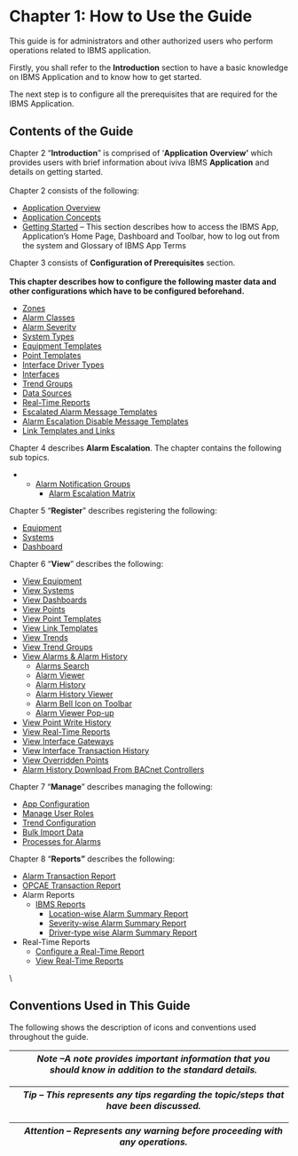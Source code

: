 # Chapter 1: How to Use the Guide

This guide is for administrators and other authorized users who perform operations related to IBMS application.

Firstly, you shall refer to the **Introduction** section to have a basic knowledge on IBMS Application and to know how to get started.

The next step is to configure all the prerequisites that are required for the IBMS Application.

## Contents of the Guide

Chapter 2 “**Introduction**” is comprised of ‘**Application** **Overview’** which provides users with brief information about iviva IBMS **Application** and details on getting started.\
\
Chapter 2 consists of the following:

* [Application Overview](chapter-2-introduction.md)
* [Application Concepts](chapter-1-how-to-use-this-guide.md#\_Application\_Concepts)
* [Getting Started](chapter-1-how-to-use-this-guide.md#\_Getting\_Started) – This section describes how to access the IBMS App, Application’s Home Page, Dashboard and Toolbar, how to log out from the system and Glossary of IBMS App Terms

Chapter 3 consists of **Configuration of Prerequisites** section.\
\
**This chapter describes how to configure the following master data and other configurations which have to be configured beforehand.**

* [Zones](chapter-1-how-to-use-this-guide.md#\_IBMS\_Zones)
* [Alarm Classes](chapter-1-how-to-use-this-guide.md#\_Alarm\_Classes\_1)
* [Alarm Severity](chapter-1-how-to-use-this-guide.md#\_Alarm\_Severity)
* [System Types](chapter-1-how-to-use-this-guide.md#\_System\_Types)
* [Equipment Templates](chapter-1-how-to-use-this-guide.md#\_Equipment\_Templates)
* [Point Templates](chapter-1-how-to-use-this-guide.md#\_Point\_Templates)
* [Interface Driver Types](chapter-1-how-to-use-this-guide.md#\_Alarm\_Classes)
* [Interfaces](chapter-1-how-to-use-this-guide.md#\_Interfaces)
* [Trend Groups](chapter-1-how-to-use-this-guide.md#\_Trend\_Groups)
* [Data Sources](chapter-1-how-to-use-this-guide.md#\_IBMS\_Rules\_\(NOT)
* [Real-Time Reports](chapter-1-how-to-use-this-guide.md#\_Real-Time\_Reports)
* [Escalated Alarm Message Templates](chapter-1-how-to-use-this-guide.md#\_Escalated\_Alarm\_Message)
* [Alarm Escalation Disable Message Templates](chapter-1-how-to-use-this-guide.md#\_Alarm\_Escalation\_Disable)
* [Link Templates and Links](chapter-1-how-to-use-this-guide.md#\_LInk\_Templates)

Chapter 4 describes **Alarm Escalation**. The chapter contains the following sub topics.

*
  * [Alarm Notification Groups](chapter-1-how-to-use-this-guide.md#\_Alarm\_Notification\_Groups)
    * [Alarm Escalation Matrix](chapter-1-how-to-use-this-guide.md#\_Alarm\_Escalation\_Matrix)

Chapter 5 “**Register**” describes registering the following:

* [Equipment](chapter-1-how-to-use-this-guide.md#\_Register\_New\_Equipment)
* [Systems](chapter-1-how-to-use-this-guide.md#\_Register\_New\_Systems)
* [Dashboard](chapter-1-how-to-use-this-guide.md#\_Register\_New\_Dashboard)

Chapter 6 “**View**” describes the following:

* [View Equipment](chapter-1-how-to-use-this-guide.md#\_View\_Equipment)
* [View Systems](chapter-1-how-to-use-this-guide.md#\_View\_Systems)
* [View Dashboards](chapter-1-how-to-use-this-guide.md#\_View\_Dashboards)
* [View Points](chapter-1-how-to-use-this-guide.md#\_View\_Points)
* [View Point Templates](chapter-1-how-to-use-this-guide.md#\_View\_Point\_Templates)
* [View Link Templates](chapter-1-how-to-use-this-guide.md#\_View\_Link\_Templates\_2)
* [View Trends](chapter-1-how-to-use-this-guide.md#\_View\_Rule\_History)
* [View Trend Groups](chapter-1-how-to-use-this-guide.md#\_View\_Trend\_Groups)
* [View Alarms & Alarm History](chapter-1-how-to-use-this-guide.md#\_View\_Alarms\_and)
  * [Alarms Search](chapter-1-how-to-use-this-guide.md#\_Alarms\_Search)
  * [Alarm Viewer](chapter-1-how-to-use-this-guide.md#\_Alarm\_Viewer)
  * [Alarm History](chapter-1-how-to-use-this-guide.md#\_Alarm\_History)
  * [Alarm History Viewer](chapter-1-how-to-use-this-guide.md#\_Create\_Work\_Orders)
  * [Alarm Bell Icon on Toolbar](chapter-1-how-to-use-this-guide.md#\_Alarm\_Bell\_Icon)
  * [Alarm Viewer Pop-up](chapter-1-how-to-use-this-guide.md#\_Alarm\_Viewer\_Pop-up)
* [View Point Write History](chapter-1-how-to-use-this-guide.md#\_Point\_Write\_History)
* [View Real-Time Reports](chapter-1-how-to-use-this-guide.md#\_View\_Real\_Time)
* [View Interface Gateways](chapter-1-how-to-use-this-guide.md#\_View\_Interface\_Gateways)
* [View Interface Transaction History](chapter-1-how-to-use-this-guide.md#\_View\_Interface\_Transaction)
* [View Overridden Points](chapter-1-how-to-use-this-guide.md#\_View\_Overridden\_Points)
* [Alarm History Download From BACnet Controllers](chapter-1-how-to-use-this-guide.md#\_Alarm\_History\_Download)

Chapter 7 “**Manage**” describes managing the following:

* [App Configuration](chapter-1-how-to-use-this-guide.md#\_App\_Configuration\_1)
* [Manage User Roles](chapter-1-how-to-use-this-guide.md#\_Manage\_User\_Roles)
* [Trend Configuration](chapter-1-how-to-use-this-guide.md#\_Trend\_Configuration)
* [Bulk Import Data](chapter-1-how-to-use-this-guide.md#\_Bulk\_Import\_Data)
* [Processes for Alarms](chapter-1-how-to-use-this-guide.md#\_Processes\_for\_Alarms)

Chapter 8 “**Reports”** describes the following:

* [Alarm Transaction Report](chapter-1-how-to-use-this-guide.md#\_Alarm\_Transaction\_Report)
* [OPCAE Transaction Report](chapter-1-how-to-use-this-guide.md#\_OPCAE\_Transaction\_Report)
* Alarm Reports
  * [IBMS Reports](chapter-1-how-to-use-this-guide.md#\_IBMS\_Reports)
    * [Location-wise Alarm Summary Report](chapter-1-how-to-use-this-guide.md#\_Location-wise\_Alarm\_Summary)
    * [Severity-wise Alarm Summary Report](chapter-1-how-to-use-this-guide.md#\_Severity-wise\_Alarm\_Summary)
    * [Driver-type wise Alarm Summary Report](chapter-1-how-to-use-this-guide.md#\_Driver\_Type-wise\_Alarm)
* Real-Time Reports
  * [Configure a Real-Time Report](chapter-1-how-to-use-this-guide.md#\_Configure\_a\_Real-Time)
  * [View Real-Time Reports](chapter-1-how-to-use-this-guide.md#\_View\_Real\_Time)

\


## Conventions Used in This Guide

The following shows the description of icons and conventions used throughout the guide.

|   | _Note –A note provides important information that you should know in addition to the standard details._ |
| - | ------------------------------------------------------------------------------------------------------- |

|   | _Tip – This represents any tips regarding the topic/steps that have been discussed._ |
| - | ------------------------------------------------------------------------------------ |

|   | _Attention – Represents any warning before proceeding with any operations._ |
| - | --------------------------------------------------------------------------- |
